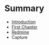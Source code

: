 # Summary

* [Introduction](README.md)
* [First Chapter](chapter1.md)
* [Redmine](redmine.md)
* Capture

